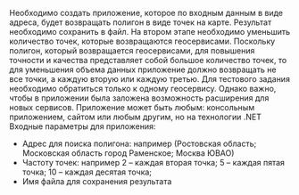 Необходимо создать приложение, которое по входным данным в виде адреса, будет возвращать
полигон в виде точек на карте. Результат необходимо сохранить в файл.
На втором этапе необходимо уменьшить количество точек, которые возвращаются геосервисами.
Поскольку полигон, который возвращается геосервисами, для повышения точности и качества
представляет собой большое количество точек, то для уменьшения объема данных приложение
должно возвращать не все точки, а каждую вторую или каждую третью. Для тестового задания
необходимо обратиться только к одному геосервису. Однако важно, чтобы в приложении была
заложена возможность расширения для новых сервисов.
Приложение может быть любым: консольным приложением, сайтом или любым другим, но на
технологии .NET
Входные параметры для приложения:

- Адрес для поиска полигона: например (Ростовская область; Московская область город
Раменское; Москва ЮВАО)
- Частоту точек: например 2 – каждая вторая точка; 5 – каждая пятая точка; 10 – каждая
десятая точка;
- Имя файла для сохранения результата
